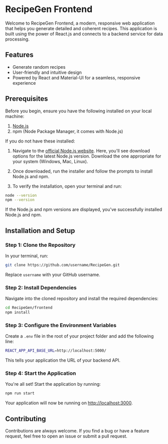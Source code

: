 # RecipeGen Frontend

Welcome to RecipeGen Frontend, a modern, responsive web application that helps you generate detailed and coherent recipes. This application is built using the power of React.js and connects to a backend service for data processing.

## Features

- Generate random recipes
- User-friendly and intuitive design
- Powered by React and Material-UI for a seamless, responsive experience

## Prerequisites

Before you begin, ensure you have the following installed on your local machine:

1. [Node.js](https://nodejs.org/en/)
2. npm (Node Package Manager, it comes with Node.js)

If you do not have these installed:

1. Navigate to the [official Node.js website](https://nodejs.org/en/). Here, you'll see download options for the latest Node.js version. Download the one appropriate for your system (Windows, Mac, Linux).

2. Once downloaded, run the installer and follow the prompts to install Node.js and npm.

3. To verify the installation, open your terminal and run:
```bash
node --version
npm --version
```
If the Node.js and npm versions are displayed, you've successfully installed Node.js and npm.

## Installation and Setup

### Step 1: Clone the Repository

In your terminal, run:

```bash
git clone https://github.com/username/RecipeGen.git
```
Replace `username` with your GitHub username.

### Step 2: Install Dependencies

Navigate into the cloned repository and install the required dependencies:

```bash
cd RecipeGen/frontend
npm install
```

### Step 3: Configure the Environment Variables

Create a `.env` file in the root of your project folder and add the following line:

```bash
REACT_APP_API_BASE_URL=http://localhost:5000/
```

This tells your application the URL of your backend API.

### Step 4: Start the Application

You're all set! Start the application by running:

```bash
npm run start
```

Your application will now be running on [http://localhost:3000](http://localhost:3000).

## Contributing

Contributions are always welcome. If you find a bug or have a feature request, feel free to open an issue or submit a pull request.
